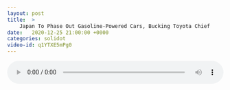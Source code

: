 ```yaml
---
layout: post
title:  >
    Japan To Phase Out Gasoline-Powered Cars, Bucking Toyota Chief
date:   2020-12-25 21:00:00 +0000
categories: solidot
video-id: q1YTXE5mPg0
---
```


<audio src="/assets/844c6495a5ba4737d7ffaae387e5e844.mp3" style="width: 100%;" controls></audio>

